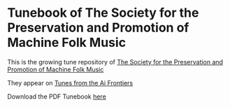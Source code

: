 # Tunebook of The Society for the Preservation and Promotion of Machine Folk Music

This is the growing tune repository of [The Society for the Preservation and Promotion of Machine Folk Music](https://www.facebook.com/groups/TheMFSociety)

They appear on [Tunes from the Ai Frontiers](https://tunesfromtheaifrontiers.wordpress.com/)

Download the PDF Tunebook [here](https://github.com/boblsturm/MFSocietyTunebook/blob/main/MFtunes.pdf) 

